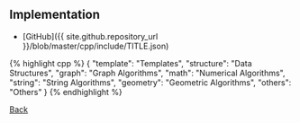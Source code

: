 ## Implementation

- [GitHub]({{ site.github.repository_url }}/blob/master/cpp/include/TITLE.json)

{% highlight cpp %}
{
    "template":  "Templates",
    "structure": "Data Structures",
    "graph":     "Graph Algorithms",
    "math":      "Numerical Algorithms",
    "string":    "String Algorithms",
    "geometry":  "Geometric Algorithms",
    "others":    "Others"
}
{% endhighlight %}

[Back](..)
